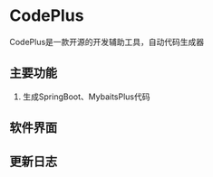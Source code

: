 # CodePlus
CodePlus是一款开源的开发辅助工具，自动代码生成器





## 主要功能

1. 生成SpringBoot、MybaitsPlus代码

   



## 软件界面



## 更新日志